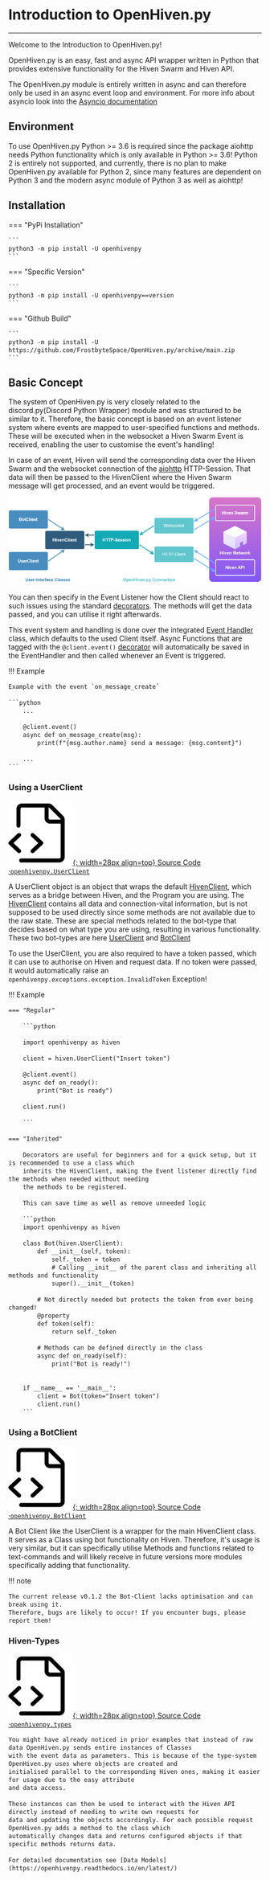 # Introduction to OpenHiven.py

---

Welcome to the Introduction to OpenHiven.py!

OpenHiven.py is an easy, fast and async API wrapper written in Python
that provides extensive functionality for the Hiven Swarm and Hiven API.

The OpenHiven.py module is entirely written in async and can therefore only be used in an
async event loop and environment. For more info about asyncio look into the [Asyncio documentation](https://docs.python.org/3/library/asyncio.html)

## Environment

To use OpenHiven.py Python >= 3.6 is required since the package aiohttp needs Python
functionality which is only available in Python >= 3.6!
Python 2 is entirely not supported, and currently, there is no plan to make OpenHiven.py available for Python 2,
since many features are dependent on Python 3 and the modern async module of Python 3 as well as aiohttp!

## Installation


=== "PyPi Installation"

    ```
    python3 -m pip install -U openhivenpy
    ```

=== "Specific Version"

    ```
    python3 -m pip install -U openhivenpy==version
    ```

=== "Github Build"

    ```
    python3 -m pip install -U https://github.com/FrostbyteSpace/OpenHiven.py/archive/main.zip
    ```

## Basic Concept

The system of OpenHiven.py is very closely related to the discord.py(Discord Python Wrapper) module and
was structured to be similar to it. Therefore, the basic concept is based on an event listener system where events
are mapped to user-specified functions and methods. These will be executed when in the websocket a Hiven Swarm Event 
is received, enabling the user to customise the event's handling!

In case of an event, Hiven will send the corresponding data over the Hiven Swarm and the websocket connection of the 
[aiohttp](https://docs.aiohttp.org/en/stable/) HTTP-Session. That data will then be passed to the HivenClient where 
the Hiven Swarm message will get processed, and an event would be triggered.

![OpenHiven.py System Visualised](../assets/images/openhivenpy-system.png)

You can then specify in the Event Listener how the Client should react to such issues using the standard 
[decorators](https://wiki.python.org/moin/PythonDecorators#What_is_a_Decorator). The methods will get the data passed, 
and you can utilise it right afterwards.

This event system and handling is done over the integrated [Event Handler](https://openhivenpy.readthedocs.io/en/latest/)
class, which defaults to the used Client itself. Async Functions that are tagged with the `@client.event()` 
[decorator](https://wiki.python.org/moin/PythonDecorators#What_is_a_Decorator) will automatically be saved in the 
EventHandler and then called whenever an Event is triggered.

!!! Example
    
    Example with the event `on_message_create`

    ```python
        ...

        @client.event()
        async def on_message_create(msg):
            print(f"{msg.author.name} send a message: {msg.content}")

        ...
    ```

### Using a UserClient
[![Source](../assets/images/source_icon.png){: width=28px align=top} Source Code ·`openhivenpy.UserClient`](https://github.com/FrostbyteSpace/openhiven.py/blob/main/openhivenpy/client/userclient.py)

A UserClient object is an object that wraps the default [HivenClient](https://openhivenpy.readthedocs.io/en/latest/),
which serves as a bridge between Hiven, and the Program you are using. The [HivenClient](https://openhivenpy.readthedocs.io/en/latest/)
contains all data and connection-vital information, but is not supposed to be used directly since some methods
are not available due to the raw state. These are special methods related to the bot-type that decides based on what 
type you are using, resulting in various functionality. These two bot-types are here [UserClient](https://openhivenpy.readthedocs.io/en/latest/) 
and [BotClient](https://openhivenpy.readthedocs.io/en/latest/)

To use the UserClient, you are also required to have a token passed, which it can use to authorise on Hiven and request data.
If no token were passed, it would automatically raise an `openhivenpy.exceptions.exception.InvalidToken` Exception!

!!! Example

    === "Regular"

        ```python
        
        import openhivenpy as hiven
        
        client = hiven.UserClient("Insert token")
        
        @client.event()
        async def on_ready():
            print("Bot is ready")

        client.run()
        
        ```

    === "Inherited"

        Decorators are useful for beginners and for a quick setup, but it is recommended to use a class which 
        inherits the HivenClient, making the Event listener directly find the methods when needed without needing 
        the methods to be registered.

        This can save time as well as remove unneeded logic

        ```python
        import openhivenpy as hiven
        
        class Bot(hiven.UserClient):
            def __init__(self, token):
                self._token = token
                # Calling __init__ of the parent class and inheriting all methods and functionality
                super().__init__(token)
        
            # Not directly needed but protects the token from ever being changed!
            @property
            def token(self):
                return self._token
        
            # Methods can be defined directly in the class 
            async def on_ready(self):
                print("Bot is ready!")
        
        
        if __name__ == '__main__':
            client = Bot(token="Insert token")
            client.run()
        ```

### Using a BotClient
[![Source](../assets/images/source_icon.png){: width=28px align=top} Source Code ·`openhivenpy.BotClient`](https://github.com/FrostbyteSpace/openhiven.py/blob/main/openhivenpy/client/botclient.py)

A Bot Client like the UserClient is a wrapper for the main HivenClient class. It serves as a Class using bot
functionality on Hiven. Therefore, it's usage is very similar, but it can specifically utilise Methods and functions
related to text-commands and will likely receive in future versions more modules specifically adding that functionality.

!!! note 

    The current release v0.1.2 the Bot-Client lacks optimisation and can break using it. 
    Therefore, bugs are likely to occur! If you encounter bugs, please report them!


### Hiven-Types
<!---
# Using an .ico since readthedocs doesn't support emoji generation
-->
[![Source](../assets/images/source_icon.png){: width=28px align=top} Source Code ·`openhivenpy.types`](https://github.com/FrostbyteSpace/openhiven.py/blob/main/openhivenpy/types/)
~~~~
You might have already noticed in prior examples that instead of raw data OpenHiven.py sends entire instances of Classes 
with the event data as parameters. This is because of the type-system OpenHiven.py uses where objects are created and 
initialised parallel to the corresponding Hiven ones, making it easier for usage due to the easy attribute
and data access. 

These instances can then be used to interact with the Hiven API directly instead of needing to write own requests for 
data and updating the objects accordingly. For each possible request OpenHiven.py adds a method to the class which 
automatically changes data and returns configured objects if that specific methods returns data.

For detailed documentation see [Data Models](https://openhivenpy.readthedocs.io/en/latest/)
